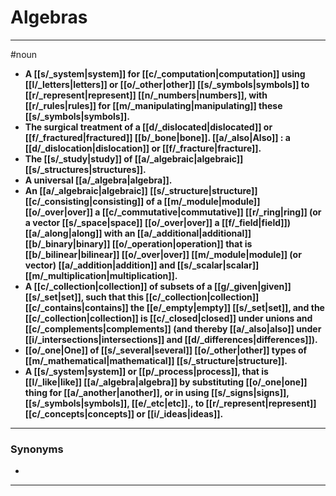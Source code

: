 # Algebras
---
#noun
- **A [[s/_system|system]] for [[c/_computation|computation]] using [[l/_letters|letters]] or [[o/_other|other]] [[s/_symbols|symbols]] to [[r/_represent|represent]] [[n/_numbers|numbers]], with [[r/_rules|rules]] for [[m/_manipulating|manipulating]] these [[s/_symbols|symbols]].**
- **The surgical treatment of a [[d/_dislocated|dislocated]] or [[f/_fractured|fractured]] [[b/_bone|bone]]. [[a/_also|Also]] : a [[d/_dislocation|dislocation]] or [[f/_fracture|fracture]].**
- **The [[s/_study|study]] of [[a/_algebraic|algebraic]] [[s/_structures|structures]].**
- **A universal [[a/_algebra|algebra]].**
- **An [[a/_algebraic|algebraic]] [[s/_structure|structure]] [[c/_consisting|consisting]] of a [[m/_module|module]] [[o/_over|over]] a [[c/_commutative|commutative]] [[r/_ring|ring]] (or a vector [[s/_space|space]] [[o/_over|over]] a [[f/_field|field]]) [[a/_along|along]] with an [[a/_additional|additional]] [[b/_binary|binary]] [[o/_operation|operation]] that is [[b/_bilinear|bilinear]] [[o/_over|over]] [[m/_module|module]] (or vector) [[a/_addition|addition]] and [[s/_scalar|scalar]] [[m/_multiplication|multiplication]].**
- **A [[c/_collection|collection]] of subsets of a [[g/_given|given]] [[s/_set|set]], such that this [[c/_collection|collection]] [[c/_contains|contains]] the [[e/_empty|empty]] [[s/_set|set]], and the [[c/_collection|collection]] is [[c/_closed|closed]] under unions and [[c/_complements|complements]] (and thereby [[a/_also|also]] under [[i/_intersections|intersections]] and [[d/_differences|differences]]).**
- **[[o/_one|One]] of [[s/_several|several]] [[o/_other|other]] types of [[m/_mathematical|mathematical]] [[s/_structure|structure]].**
- **A [[s/_system|system]] or [[p/_process|process]], that is [[l/_like|like]] [[a/_algebra|algebra]] by substituting [[o/_one|one]] thing for [[a/_another|another]], or in using [[s/_signs|signs]], [[s/_symbols|symbols]], [[e/_etc|etc]]., to [[r/_represent|represent]] [[c/_concepts|concepts]] or [[i/_ideas|ideas]].**
---
### Synonyms
- 
---
